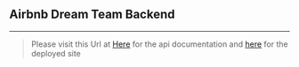 ## Airbnb Dream Team Backend

----

>Please visit this Url at [Here](https://documenter.getpostman.com/view/8695568/SWLh4m7G?version=latest) for the api documentation
and [here](https://airbnb-dream.herokuapp.com/) for the deployed site